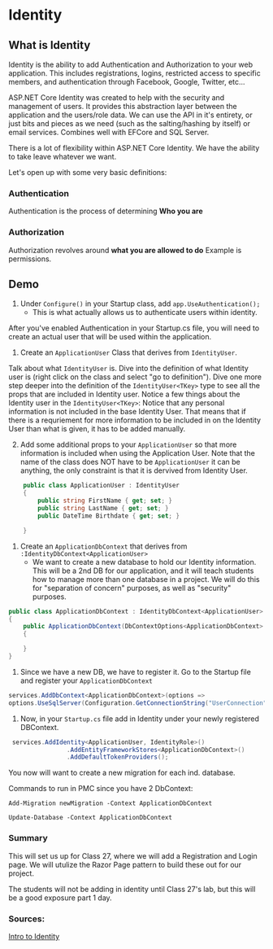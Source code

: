 # Identity

## What is Identity
Identity is the ability to add Authentication and Authorization to your web application. This includes registrations, logins, restricted access to specific members, and authentication through Facebook, Google, Twitter, etc...


ASP.NET Core Identity was created to help with the security and management of users.
It provides this abstraction layer between the application and the users/role data. 
We can use the API in it's entirety, or just bits and pieces as we need (such as the salting/hashing by itself) or email services. 
Combines well with EFCore and SQL Server. 

There is a lot of flexibility within ASP.NET Core Identity. We have the ability to take leave whatever we want. 

Let's open up with some very basic definitions:

### Authentication

Authentication is the process of determining **Who you are**

### Authorization

Authorization revolves around **what you are allowed to do**
Example is permissions. 

## Demo

1. Under `Configure()` in your Startup class, add `app.UseAuthentication();` 
     - This is what actually allows us to authenticate users within identity.


After you've enabled Authentication in your Startup.cs file, you will need to create an 
actual user that will be used within the application. 

1. Create an `ApplicationUser` Class that derives from `IdentityUser`.

Talk about what `IdentityUser` is. Dive into the definition of what Identity user is 
(right click on the class and select "go to definition"). Dive one more step deeper into the
definition of the `IdentityUser<TKey>` type to see all the props that are included in 
Identity user. Notice a few things about the Identity user in the `IdentityUser<TKey>`:
Notice that any personal information is not included in the base Identity User. That means that
if there is a requriement for more information to be included in on the Identity User than 
what is given, it has to be added manually.  

2. Add some additional props to your `ApplicationUser` so that more information is included
when using the Application User. Note that the name of the class does NOT have to be `ApplicationUser` 
it can be anything, the only constraint is that it is dervived from Identity User. 

```csharp
    public class ApplicationUser : IdentityUser
    {
        public string FirstName { get; set; }
        public string LastName { get; set; }
        public DateTime Birthdate { get; set; }

    }
```
1. Create an `ApplicationDbContext` that derives from `:IdentityDbContext<ApplicationUser>`
     - We want to create a new database to hold our Identity information. This will be a 2nd DB for our 
     application, and it will teach students how to manage more than one database in a project. We will do
this for "separation of concern" purposes, as well as "security" purposes. 

```csharp
public class ApplicationDbContext : IdentityDbContext<ApplicationUser>
{
    public ApplicationDbContext(DbContextOptions<ApplicationDbContext> options):base(options)
    {

    }
}
```

1. Since we have a new DB, we have to register it. Go to the Startup file and register
your `ApplicationDbContext`

```csharp
services.AddDbContext<ApplicationDbContext>(options =>
options.UseSqlServer(Configuration.GetConnectionString("UserConnection")));
```

1. Now, in your `Startup.cs` file add in Identity under your newly registered DBContext.

```csharp
 services.AddIdentity<ApplicationUser, IdentityRole>()
                .AddEntityFrameworkStores<ApplicationDbContext>()
                .AddDefaultTokenProviders();
```

You now will want to create a new migration for each ind. database.

Commands to run in PMC since you have 2 DbContext:

```
Add-Migration newMigration -Context ApplicationDbContext
```

```
Update-Database -Context ApplicationDbContext
```


### Summary
This will set us up for Class 27, where we will add a Registration and Login
page. We will utulize the Razor Page pattern to build these out for our project. 

The students will not be adding in identity until Class 27's lab, but this will be a good
exposure part 1 day.

### Sources:
[Intro to Identity](https://docs.microsoft.com/en-us/aspnet/core/security/authentication/identity?view=aspnetcore-2.1&tabs=visual-studio%2Caspnetcore2x)



